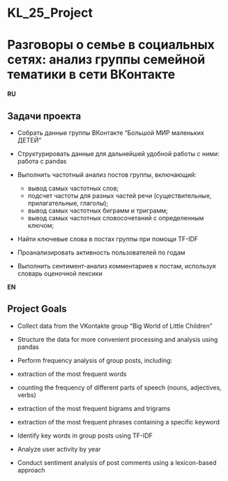 # KL_25_Project

# **Разговоры о семье в социальных сетях: анализ группы семейной тематики в сети ВКонтакте**

**RU**

## **Задачи проекта**

- Собрать данные группы ВКонтакте “Большой МИР маленьких ДЕТЕЙ”
   
- Структурировать данные для дальнейшей удобной работы с ними: работа с pandas

- Выполнить частотный анализ постов группы, включающий:
  - вывод самых частотных слов;
  - подсчет частоты для разных частей речи (существительные, прилагательные, глаголы);
  - вывод самых частотных биграмм и триграмм;
  - вывод самых частотных словосочетаний с определенным ключом;

- Найти ключевые слова в постах группы при помощи TF-IDF

- Проанализировать активность пользователей по годам

- Выполнить сентимент-анализ комментариев к постам, используя словарь оценочной лексики

**EN**
## **Project Goals**

- Collect data from the VKontakte group “Big World of Little Children”
  
- Structure the data for more convenient processing and analysis using pandas
  
- Perform frequency analysis of group posts, including:
 - extraction of the most frequent words
 - counting the frequency of different parts of speech (nouns, adjectives, verbs)
 - extraction of the most frequent bigrams and trigrams
 - extraction of the most frequent phrases containing a specific keyword
   
- Identify key words in group posts using TF-IDF
  
- Analyze user activity by year
  
- Conduct sentiment analysis of post comments using a lexicon-based approach
